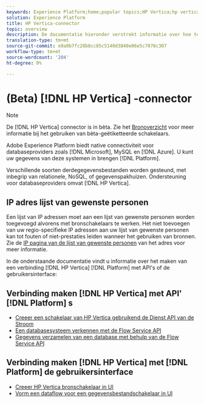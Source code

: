 ```yaml
---
keywords: Experience Platform;home;popular topics;HP Vertica;hp vertica
solution: Experience Platform
title: HP Vertica-connector
topic: overview
description: De documentatie hieronder verstrekt informatie over hoe te om HP Vertica met Platform te verbinden gebruikend APIs of de gebruikersinterface.
translation-type: tm+mt
source-git-commit: e0a0b7fc28b8cc85c5140d3840e06e5c7078c307
workflow-type: tm+mt
source-wordcount: '204'
ht-degree: 0%

---
```



# (Beta) [!DNL HP Vertica] -connector

>[!NOTE]
>
>De [!DNL HP Vertica] connector is in bèta. Zie het [Bronoverzicht](../../home.md#terms-and-conditions) voor meer informatie bij het gebruiken van bèta-geëtiketteerde schakelaars.

Adobe Experience Platform biedt native connectiviteit voor databaseproviders zoals [!DNL Microsoft], MySQL en [!DNL Azure]. U kunt uw gegevens van deze systemen in brengen [!DNL Platform].

Verschillende soorten derdegegevensbestanden worden gesteund, met inbegrip van relationele, NoSQL, of gegevenspakhuizen. Ondersteuning voor databaseproviders omvat [!DNL HP Vertica].

## IP adres lijst van gewenste personen

Een lijst van IP adressen moet aan een lijst van gewenste personen worden toegevoegd alvorens met bronschakelaars te werken. Het niet toevoegen van uw regio-specifieke IP adressen aan uw lijst van gewenste personen kan tot fouten of niet-prestaties leiden wanneer het gebruiken van bronnen. Zie de [IP pagina van de lijst van gewenste personen](../../ip-address-allow-list.md) van het adres voor meer informatie.

In de onderstaande documentatie vindt u informatie over het maken van een verbinding [!DNL HP Vertica] [!DNL Platform] met API&#39;s of de gebruikersinterface:

## Verbinding maken [!DNL HP Vertica] met API&#39; [!DNL Platform] s

- [Creeer een schakelaar van HP Vertica gebruikend de Dienst API van de Stroom](../../tutorials/api/create/databases/hp-vertica.md)
- [Een databasesysteem verkennen met de Flow Service API](../../tutorials/api/explore/database-nosql.md)
- [Gegevens verzamelen van een database met behulp van de Flow Service API](../../tutorials/api/collect/database-nosql.md)

## Verbinding maken [!DNL HP Vertica] met [!DNL Platform] de gebruikersinterface

- [Creeer HP Vertica bronschakelaar in UI](../../tutorials/ui/create/databases/hp-vertica.md)
- [Vorm een dataflow voor een gegevensbestandschakelaar in UI](../../tutorials/ui/dataflow/databases.md)